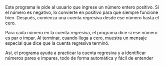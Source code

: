 Este programa le pide al usuario que ingrese un número entero positivo. Si el número es negativo, lo convierte en positivo para que siempre funcione bien. Después, comienza una cuenta regresiva desde ese número hasta el cero.

Para cada número en la cuenta regresiva, el programa dice si ese número es par o impar. Al terminar, cuando llega a cero, muestra un mensaje especial que dice que la cuenta regresiva terminó.

Así, el programa ayuda a practicar la cuenta regresiva y a identificar números pares e impares, todo de forma automática y fácil de entender
